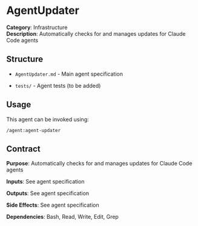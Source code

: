 # AgentUpdater

**Category**: Infrastructure  
**Description**: Automatically checks for and manages updates for Claude Code agents

## Structure

- `AgentUpdater.md` - Main agent specification

- `tests/` - Agent tests (to be added)

## Usage

This agent can be invoked using:
```
/agent:agent-updater
```

## Contract

**Purpose**: Automatically checks for and manages updates for Claude Code agents

**Inputs**: See agent specification

**Outputs**: See agent specification

**Side Effects**: See agent specification

**Dependencies**: Bash, Read, Write, Edit, Grep

